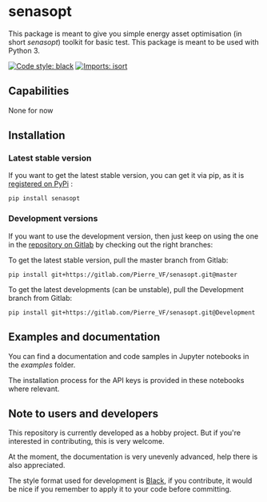 # senasopt

This package is meant to give you simple energy asset optimisation (in short *senasopt*) toolkit for basic test. This package is meant to be used with Python 3.

[![Code style: black](https://img.shields.io/badge/code%20style-black-000000.svg)](https://github.com/psf/black)
[![Imports: isort](https://img.shields.io/badge/%20imports-isort-%231674b1?style=flat&labelColor=ef8336)](https://pycqa.github.io/isort/)

## Capabilities

None for now

## Installation

### Latest stable version
If you want to get the latest stable version, you can get it via pip, as it is [registered on PyPi](https://pypi.org/project/senasopt/) :
~~~ 
pip install senasopt
~~~

### Development versions
If you want to use the development version, then just keep on using the one in the [repository on Gitlab](https://gitlab.com/Pierre_VF/senasopt) by checking out the right branches:

To get the latest stable version, pull the master branch from Gitlab:
~~~ 
pip install git+https://gitlab.com/Pierre_VF/senasopt.git@master
~~~ 

To get the latest developments (can be unstable), pull the Development branch from Gitlab:
~~~ 
pip install git+https://gitlab.com/Pierre_VF/senasopt.git@Development
~~~ 

## Examples and documentation

You can find a documentation and code samples in Jupyter notebooks in the *examples* folder.

The installation process for the API keys is provided in these notebooks where relevant.

## Note to users and developers
This repository is currently developed as a hobby project. But if you're interested in contributing, this is very welcome.

At the moment, the documentation is very unevenly advanced, help there is also appreciated.

The style format used for development is [Black](https://pypi.org/project/black/), if you contribute, it would be nice if you remember to apply it to your code before committing.